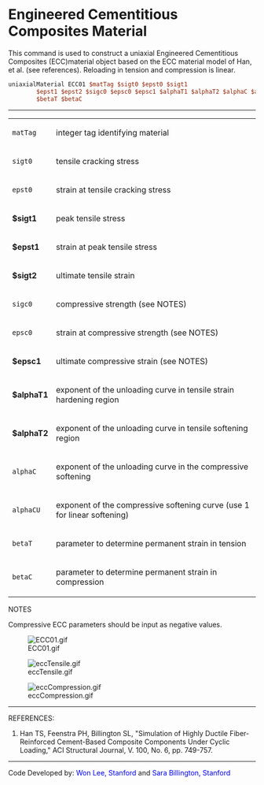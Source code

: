 # Engineered Cementitious Composites Material

<p>This command is used to construct a uniaxial Engineered Cementitious
Composites (ECC)material object based on the ECC material model of Han,
et al. (see references). Reloading in tension and compression is
linear.</p>

```tcl
uniaxialMaterial ECC01 $matTag $sigt0 $epst0 $sigt1
        $epst1 $epst2 $sigc0 $epsc0 $epsc1 $alphaT1 $alphaT2 $alphaC $alphaCU
        $betaT $betaC
```

<hr />
<table>
<tbody>
<tr class="odd">
<td><code class="parameter-table-variable">matTag</code></td>
<td><p>integer tag identifying material</p></td>
</tr>
<tr class="even">
<td><code class="parameter-table-variable">sigt0</code></td>
<td><p>tensile cracking stress</p></td>
</tr>
<tr class="odd">
<td><code class="parameter-table-variable">epst0</code></td>
<td><p>strain at tensile cracking stress</p></td>
</tr>
<tr class="even">
<td><p><strong>$sigt1</strong></p></td>
<td><p>peak tensile stress</p></td>
</tr>
<tr class="odd">
<td><p><strong>$epst1</strong></p></td>
<td><p>strain at peak tensile stress</p></td>
</tr>
<tr class="even">
<td><p><strong>$sigt2</strong></p></td>
<td><p>ultimate tensile strain</p></td>
</tr>
<tr class="odd">
<td><code class="parameter-table-variable">sigc0</code></td>
<td><p>compressive strength (see NOTES)</p></td>
</tr>
<tr class="even">
<td><code class="parameter-table-variable">epsc0</code></td>
<td><p>strain at compressive strength (see NOTES)</p></td>
</tr>
<tr class="odd">
<td><p><strong>$epsc1</strong></p></td>
<td><p>ultimate compressive strain (see NOTES)</p></td>
</tr>
<tr class="even">
<td><p><strong>$alphaT1</strong></p></td>
<td><p>exponent of the unloading curve in tensile strain hardening
region</p></td>
</tr>
<tr class="odd">
<td><p><strong>$alphaT2</strong></p></td>
<td><p>exponent of the unloading curve in tensile softening
region</p></td>
</tr>
<tr class="even">
<td><code class="parameter-table-variable">alphaC</code></td>
<td><p>exponent of the unloading curve in the compressive
softening</p></td>
</tr>
<tr class="odd">
<td><code class="parameter-table-variable">alphaCU</code></td>
<td><p>exponent of the compressive softening curve (use 1 for linear
softening)</p></td>
</tr>
<tr class="even">
<td><code class="parameter-table-variable">betaT</code></td>
<td><p>parameter to determine permanent strain in tension</p></td>
</tr>
<tr class="odd">
<td><code class="parameter-table-variable">betaC</code></td>
<td><p>parameter to determine permanent strain in compression</p></td>
</tr>
</tbody>
</table>
<p>NOTES</p>
<p>Compressive ECC parameters should be input as negative values.</p>
<figure>
<img src="/OpenSeesRT/contrib/static/ECC01.gif" title="ECC01.gif" alt="ECC01.gif" />
<figcaption aria-hidden="true">ECC01.gif</figcaption>
</figure>
<figure>
<img src="/OpenSeesRT/contrib/static/eccTensile.gif" title="eccTensile.gif" alt="eccTensile.gif" />
<figcaption aria-hidden="true">eccTensile.gif</figcaption>
</figure>
<figure>
<img src="/OpenSeesRT/contrib/static/eccCompression.gif" title="eccCompression.gif"
alt="eccCompression.gif" />
<figcaption aria-hidden="true">eccCompression.gif</figcaption>
</figure>
<hr />
<p>REFERENCES:</p>
<ol>
<li>Han TS, Feenstra PH, Billington SL, "Simulation of Highly Ductile
Fiber-Reinforced Cement-Based Composite Components Under Cyclic
Loading," ACI Structural Journal, V. 100, No. 6, pp. 749-757.</li>
</ol>
<hr />
<p>Code Developed by: <span style="color:blue">Won Lee,
Stanford</span> and <span style="color:blue">Sara
Billington, Stanford</span></p>

